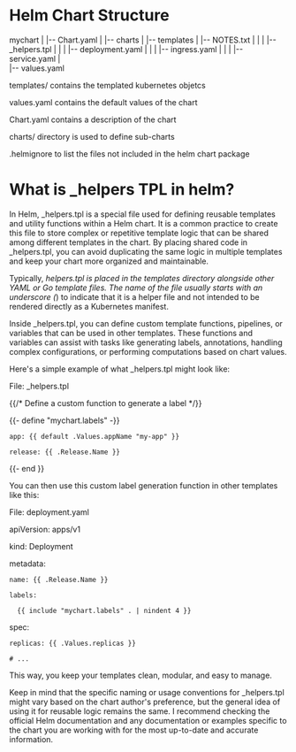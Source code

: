 # Helm Chart Structure

  mychart
  |
  |-- Chart.yaml
  |
  |-- charts
  |
  |-- templates
  |   |-- NOTES.txt
  |   |
  |   |-- _helpers.tpl
  |   |
  |   |-- deployment.yaml
  |   |
  |   |-- ingress.yaml
  |   |
  |   |-- service.yaml
  |   
  |-- values.yaml


  templates/ contains the templated kubernetes objetcs

  values.yaml contains the default values of the chart

  Chart.yaml contains a description of the chart

  charts/ directory is used to define sub-charts

  .helmignore to list the files not included in the helm chart package


# What is _helpers TPL in helm?

  In Helm, _helpers.tpl is a special file used for defining reusable templates and utility functions within a Helm chart. 
  It is a common practice to create this file to store complex or repetitive template logic that can be shared among 
  different templates in the chart. By placing shared code in _helpers.tpl, you can avoid duplicating the same logic 
  in multiple templates and keep your chart more organized and maintainable.

  Typically, _helpers.tpl is placed in the templates directory alongside other YAML or Go template files. The name of 
  the file usually starts with an underscore (_) to indicate that it is a helper file and not intended to be rendered 
  directly as a Kubernetes manifest.

  Inside _helpers.tpl, you can define custom template functions, pipelines, or variables that can be used in other templates. 
  These functions and variables can assist with tasks like generating labels, annotations, handling complex configurations, 
  or performing computations based on chart values.

  Here's a simple example of what _helpers.tpl might look like:
  


  File: _helpers.tpl

  {{/* Define a custom function to generate a label */}}

  {{- define "mychart.labels" -}}

    app: {{ default .Values.appName "my-app" }}

    release: {{ .Release.Name }}

  {{- end }}


  You can then use this custom label generation function in other templates like this:


  File: deployment.yaml

  apiVersion: apps/v1

  kind: Deployment

  metadata:

    name: {{ .Release.Name }}

    labels:

      {{ include "mychart.labels" . | nindent 4 }}

  spec:

    replicas: {{ .Values.replicas }}

    # ...


  This way, you keep your templates clean, modular, and easy to manage.

  Keep in mind that the specific naming or usage conventions for _helpers.tpl might vary based on the chart author's 
  preference, but the general idea of using it for reusable logic remains the same. I recommend checking the official 
  Helm documentation and any documentation or examples specific to the chart you are working with for the most up-to-date 
  and accurate information.

